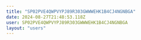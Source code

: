 ```yaml
---
title: "SP02PVE4QWPVYPJ89R303GWWWEHK1B4CJ4NGNBGA"
date: 2024-08-27T21:48:53.118Z
user: SP02PVE4QWPVYPJ89R303GWWWEHK1B4CJ4NGNBGA
layout: "users"
---
```

    